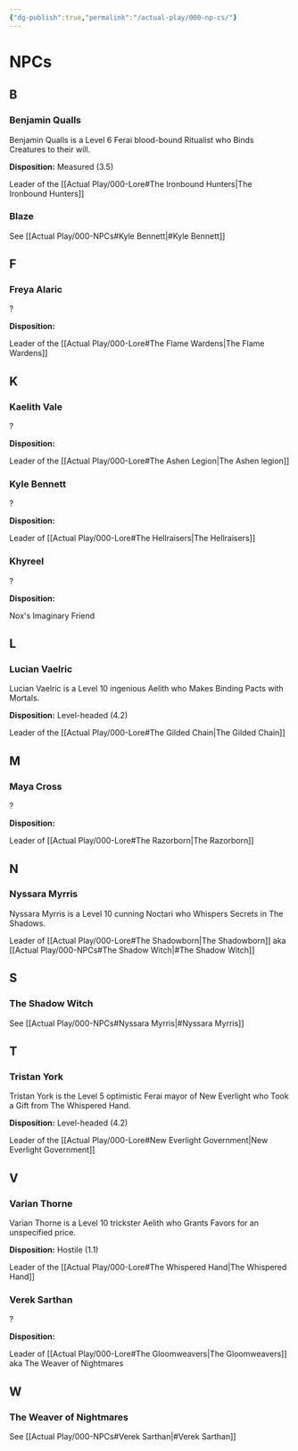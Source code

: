 ```yaml
---
{"dg-publish":true,"permalink":"/actual-play/000-np-cs/"}
---
```


# NPCs

## B

### Benjamin Qualls
Benjamin Qualls is a Level 6 Ferai blood-bound Ritualist who Binds Creatures to their will.

**Disposition:** Measured (3.5)

Leader of the [[Actual Play/000-Lore#The Ironbound Hunters\|The Ironbound Hunters]]

### Blaze
See [[Actual Play/000-NPCs#Kyle Bennett\|#Kyle Bennett]]

## F

### Freya Alaric
?

**Disposition:**

Leader of the [[Actual Play/000-Lore#The Flame Wardens\|The Flame Wardens]]

## K

### Kaelith Vale
?

**Disposition:**

Leader of the [[Actual Play/000-Lore#The Ashen Legion\|The Ashen legion]]

### Kyle Bennett
? 

**Disposition:**

Leader of [[Actual Play/000-Lore#The Hellraisers\|The Hellraisers]]

### Khyreel
?

**Disposition:** 

Nox's Imaginary Friend

## L

### Lucian Vaelric
Lucian Vaelric is a Level 10 ingenious Aelith who Makes Binding Pacts with Mortals.

**Disposition:** Level-headed (4.2)

Leader of the [[Actual Play/000-Lore#The Gilded Chain\|The Gilded Chain]]

## M

### Maya Cross
?

**Disposition:**

Leader of [[Actual Play/000-Lore#The Razorborn\|The Razorborn]]

## N

### Nyssara Myrris
Nyssara Myrris is a Level 10 cunning Noctari who Whispers Secrets in The Shadows.

Leader of [[Actual Play/000-Lore#The Shadowborn\|The Shadowborn]] aka [[Actual Play/000-NPCs#The Shadow Witch\|#The Shadow Witch]]

## S

### The Shadow Witch
See [[Actual Play/000-NPCs#Nyssara Myrris\|#Nyssara Myrris]]

## T

### Tristan York
Tristan York is the Level 5 optimistic Ferai mayor of New Everlight who Took a Gift from The Whispered Hand.

**Disposition:** Level-headed (4.2)

Leader of the [[Actual Play/000-Lore#New Everlight Government\|New Everlight Government]]

## V

### Varian Thorne
Varian Thorne is a Level 10 trickster Aelith who Grants Favors for an unspecified price.

**Disposition:** Hostile (1.1)

Leader of the [[Actual Play/000-Lore#The Whispered Hand\|The Whispered Hand]]

### Verek Sarthan
?

**Disposition:**

Leader of [[Actual Play/000-Lore#The Gloomweavers\|The Gloomweavers]] aka The Weaver of Nightmares

## W

### The Weaver of Nightmares
See [[Actual Play/000-NPCs#Verek Sarthan\|#Verek Sarthan]]